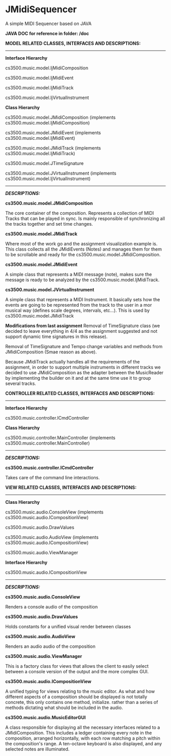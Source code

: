 # JMidiSequencer

A simple MIDI Sequencer based on JAVA

**JAVA DOC for reference in folder: /doc**

**MODEL RELATED CLASSES, INTERFACES AND DESCRIPTIONS:**

----------------------------------------------------

**Interface Hierarchy**

cs3500.music.model.IjMidiComposition

cs3500.music.model.IjMidiEvent

cs3500.music.model.IjMidiTrack

cs3500.music.model.IjVirtualInstrument


**Class Hierarchy**

cs3500.music.model.JMidiComposition (implements cs3500.music.model.IjMidiComposition)

cs3500.music.model.JMidiEvent (implements cs3500.music.model.IjMidiEvent)

cs3500.music.model.JMidiTrack (implements cs3500.music.model.IjMidiTrack)

cs3500.music.model.JTimeSignature

cs3500.music.model.JVirtualInstrument (implements cs3500.music.model.IjVirtualInstrument)

----------------------------------------------------

**_DESCRIPTIONS:_**

**cs3500.music.model.JMidiComposition**

The core container of the composition. 
Represents a collection of MIDI Tracks that can be played in sync.
Is mainly responsible of synchronizing all the tracks together and set time changes.

**cs3500.music.model.JMidiTrack**

Where most of the work go and the assignment visualization example is.
This class collects all the JMidiEvents (Notes) and manages them for them to be
scrollable and ready for the cs3500.music.model.JMidiComposition.

**cs3500.music.model.JMidiEvent**

A simple class that represents a MIDI message (note), makes sure 
the message is ready to be analyzed by the cs3500.music.model.IjMidiTrack.

**cs3500.music.model.JVirtualInstrument**

A simple class that represents a MIDI Instrument. It basically sets how the events 
are going to be represented from the track to the user in a mor musical way 
(defines scale degrees, intervals, etc...). This is used by cs3500.music.model.JMidiTrack

**Modifications from last assignment**
Removal of TimeSignature class (we decided to leave everything in 4/4 as the assignment suggested
 and not support dynamic time signatures in this release).
 
Removal of TimeSignature and Tempo change variables and methods from JMidiComposition (Smae 
reason as above).

Because JMidiTrack actually handles all the requirements of the assignment, in order to support 
multiple instruments in different tracks we decided to use JMidiComposition as the adapter 
between the MusicReader by implementing the builder on it and at the same time use it to group 
several tracks.


**CONTROLLER RELATED CLASSES, INTERFACES AND DESCRIPTIONS:**

----------------------------------------------------

**Interface Hierarchy**

cs3500.music.controller.ICmdController

**Class Hierarchy**

cs3500.music.controller.MainController (implements cs3500.music.controller.MainController)


----------------------------------------------------

**_DESCRIPTIONS:_**

**cs3500.music.controller.ICmdController**

Takes care of the command line interactions.



**VIEW RELATED CLASSES, INTERFACES AND DESCRIPTIONS:**

----------------------------------------------------

**Class Hierarchy**

cs3500.music.audio.ConsoleView (implements cs3500.music.audio.ICompositionView)

cs3500.music.audio.DrawValues

cs3500.music.audio.AudioView (implements cs3500.music.audio.ICompositionView)

cs3500.music.audio.ViewManager


**Interface Hierarchy**

cs3500.music.audio.ICompositionView

----------------------------------------------------

**_DESCRIPTIONS:_**

**cs3500.music.audio.ConsoleView** 

Renders a console audio of the composition

**cs3500.music.audio.DrawValues**

Holds constants for a unified visual render between classes

**cs3500.music.audio.AudioView** 

Renders an audio audio of the composition

**cs3500.music.audio.ViewManager**

This is a factory class for views that allows the client to easily select between a console version
of the output and the more complex GUI. 

**cs3500.music.audio.ICompositionView**

A unified typing for views relating to the music editor. As what and how different aspects of a 
composition should be displayed is not totally concrete, this only contains one method, initialize.
rather than a series of methods dictating what should be included in the audio.

**cs3500.music.audio.MusicEditorGUI**

A class responsible for displaying all the necessary interfaces related to a JMidiComposition. 
This includes a ledger containing every note in the composition, arranged horizontally, with each
row matching a pitch within the composition's range. A ten-octave keyboard is also displayed,
and any selected notes are illuminated. 

